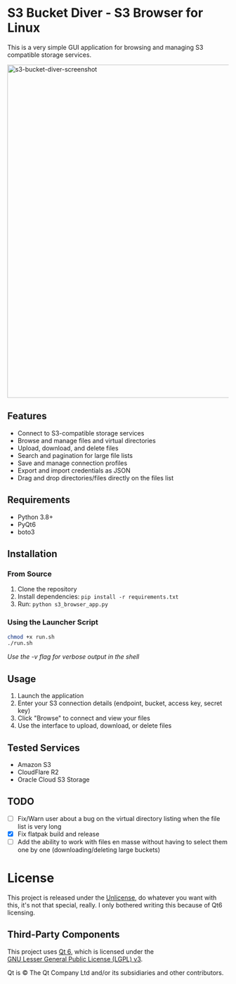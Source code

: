 # S3 Bucket Diver - S3 Browser for Linux

This is a very simple GUI application for browsing and managing S3 compatible storage services.

<img width="1035" height="759" alt="s3-bucket-diver-screenshot" src="https://github.com/user-attachments/assets/40840225-935e-481e-a76f-0eaa0a0c1735" />


## Features

- Connect to S3-compatible storage services
- Browse and manage files and virtual directories
- Upload, download, and delete files
- Search and pagination for large file lists
- Save and manage connection profiles
- Export and import credentials as JSON
- Drag and drop directories/files directly on the files list

## Requirements

- Python 3.8+
- PyQt6
- boto3

## Installation

### From Source
1. Clone the repository
2. Install dependencies: `pip install -r requirements.txt`
3. Run: `python s3_browser_app.py`

### Using the Launcher Script
```bash
chmod +x run.sh
./run.sh
```
_Use the -v flag for verbose output in the shell_


## Usage

1. Launch the application
2. Enter your S3 connection details (endpoint, bucket, access key, secret key)
3. Click "Browse" to connect and view your files
4. Use the interface to upload, download, or delete files

## Tested Services

- Amazon S3
- CloudFlare R2
- Oracle Cloud S3 Storage


## TODO
- [ ] Fix/Warn user about a bug on the virtual directory listing when the file list is very long
- [x] Fix flatpak build and release 
- [ ] Add the ability to work with files en masse without having to select them one by one (downloading/deleting large buckets)

# License

This project is released under the [Unlicense](https://unlicense.org/), do whatever you want with this, it's not that special, really. I only bothered writing this because of Qt6 licensing.

## Third-Party Components

This project uses [Qt 6](https://www.qt.io/), which is licensed under the  
[GNU Lesser General Public License (LGPL) v3](https://www.gnu.org/licenses/lgpl-3.0.html).

Qt is © The Qt Company Ltd and/or its subsidiaries and other contributors.
